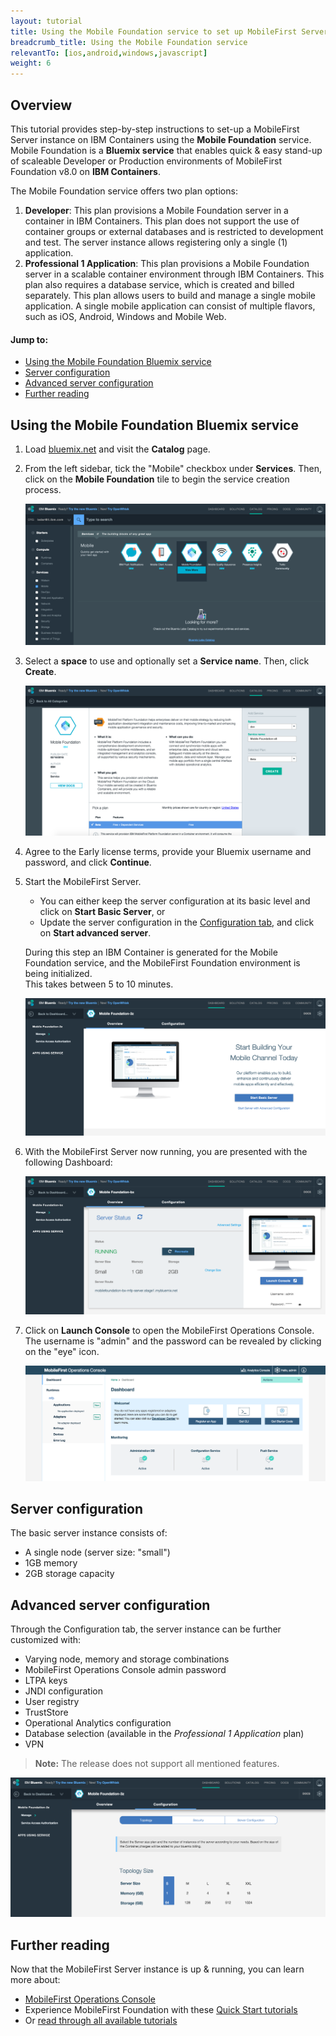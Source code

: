 ```yaml
---
layout: tutorial
title: Using the Mobile Foundation service to set up MobileFirst Server on IBM Containers
breadcrumb_title: Using the Mobile Foundation service
relevantTo: [ios,android,windows,javascript]
weight: 6
---
```

## Overview
This tutorial provides step-by-step instructions to set-up a MobileFirst Server instance on IBM Containers using the **Mobile Foundation** service.  
Mobile Foundation is a **Bluemix service** that enables quick &amp; easy stand-up of scaleable Developer or Production environments of MobileFirst Foundation v8.0 on **IBM Containers**.

The Mobile Foundation service offers two plan options:

1. **Developer**: This plan provisions a Mobile Foundation server in a container in IBM Containers. This plan does not support the use of container groups or external databases and is restricted to development and test. The server instance allows registering only a single (1) application.
2. **Professional 1 Application**: This plan provisions a Mobile Foundation server in a scalable container environment through IBM Containers.  This plan also requires a database service, which is created and billed separately. This plan allows users to build and manage a single mobile application. A single mobile application can consist of multiple flavors, such as iOS, Android, Windows and Mobile Web.

#### Jump to:

* [Using the Mobile Foundation Bluemix service](#using-the-mobile-foundation-bluemix-service)
* [Server configuration](#server-configuration)
* [Advanced server configuration](#advanced-server-configuration)
* [Further reading](#further-reading)

## Using the Mobile Foundation Bluemix service

1. Load [bluemix.net](http://bluemix.net) and visit the **Catalog** page.

2. From the left sidebar, tick the "Mobile" checkbox under **Services**. Then, click on the **Mobile Foundation** tile to begin the service creation process.

    ![Image of Mobile Foundation setup](service-page.png)

3. Select a **space** to use and optionally set a **Service name**. Then, click **Create**.

    ![Image of Mobile Foundation setup](setup-service.png)

4. Agree to the Early license terms, provide your Bluemix username and password, and click **Continue**.

5. Start the MobileFirst Server.
    - You can either keep the server configuration at its basic level and click on **Start Basic Server**, or
    - Update the server configuration in the [Configuration tab](#advanced-server-configuration), and click on **Start advanced server**.

    During this step an IBM Container is generated for the Mobile Foundation service, and the MobileFirst Foundation environment is being initialized.  
    This takes between 5 to 10 minutes.

    ![Image of Mobile Foundation setup](overview-page.png)

6. With the MobileFirst Server now running, you are presented with the following Dashboard:

    ![Image of Mobile Foundation setup](service-dashboard.png)

7. Click on **Launch Console** to open the MobileFirst Operations Console.  The username is "admin" and the password can be revealed by clicking on the "eye" icon.

    ![Image of Mobile Foundation setup](dashboard.png)

## Server configuration
The basic server instance consists of:

* A single node (server size: "small")
* 1GB memory
* 2GB storage capacity

## Advanced server configuration
Through the Configuration tab, the server instance can be further customized with:

* Varying node, memory and storage combinations
* MobileFirst Operations Console admin password
* LTPA keys
* JNDI configuration
* User registry 
* TrustStore
* Operational Analytics configuration
* Database selection (available in the *Professional 1 Application* plan)
* VPN

> **Note:** The release does not support all mentioned features.

![Image of Mobile Foundation setup](advanced-server-configuration.png)

## Further reading
Now that the MobileFirst Server instance is up &amp; running, you can learn more about:

* [MobileFirst Operations Console](../../setting-up-your-development-environment/console)
* Experience MobileFirst Foundation with these [Quick Start tutorials](../../quick-start)
* Or [read through all available tutorials](../../all-tutorials/)
